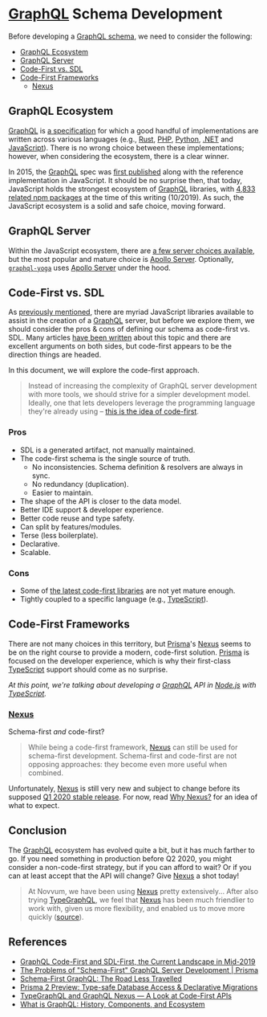 # [GraphQL][] Schema Development

Before developing a [GraphQL schema](https://graphql.org/learn/schema/), we need to consider the following:

- [GraphQL Ecosystem](#graphql-ecosystem)
- [GraphQL Server](#graphql-server)
- [Code-First vs. SDL](#code-first-vs-sdl)
- [Code-First Frameworks](#code-first-frameworks)
   - [Nexus](#nexus)

## GraphQL Ecosystem

[GraphQL][] is [a specification](https://graphql.github.io/graphql-spec/) for which a good handful of implementations are written across various languages (e.g., [Rust](https://github.com/graphql-rust), [PHP](https://github.com/webonyx/graphql-php), [Python](https://graphene-python.org/), [.NET](https://github.com/graphql-dotnet/graphql-dotnet) and [JavaScript](https://www.npmjs.com/package/graphql)). There is no wrong choice between these implementations; however, when considering the ecosystem, there is a clear winner.

In 2015, the [GraphQL][] spec was [first published](https://graphql.github.io/graphql-spec/July2015/) along with the reference implementation in JavaScript. It should be no surprise then, that today, JavaScript holds the strongest ecosystem of [GraphQL][] libraries, with [4,833 related npm packages](https://www.npmjs.com/search?q=graphql) at the time of this writing (10/2019). As such, the JavaScript ecosystem is a solid and safe choice, moving forward.

## GraphQL Server

Within the JavaScript ecosystem, there are [a few server choices available](https://www.npmtrends.com/apollo-server-vs-koa-graphql-vs-prisma), but the most popular and mature choice is [Apollo Server][]. Optionally, [`graphql-yoga`](https://www.npmjs.com/search?q=graphql-yoga) uses [Apollo Server][] under the hood.

## Code-First vs. SDL

As [previously mentioned](#graphql-ecosystem), there are myriad JavaScript libraries available to assist in the creation of a [GraphQL][] server, but before we explore them, we should consider the pros & cons of defining our schema as code-first vs. SDL. Many articles [have been written](#references) about this topic and there are excellent arguments on both sides, but code-first appears to be the direction things are headed.

In this document, we will explore the code-first approach.

> Instead of increasing the complexity of GraphQL server development with more tools, we should strive for a simpler development model. Ideally, one that lets developers leverage the programming language they're already using – [this is the idea of code-first](https://www.prisma.io/blog/the-problems-of-schema-first-graphql-development-x1mn4cb0tyl3?source=post_page-----cf0e50d5ccff----------------------#code-first-a-language-idiomatic-way-for-graphql-server-development).

### Pros

- SDL is a generated artifact, not manually maintained.
- The code-first schema is the single source of truth.
   - No inconsistencies. Schema definition & resolvers are always in sync.
   - No redundancy (duplication).
   - Easier to maintain.
- The shape of the API is closer to the data model.
- Better IDE support & developer experience.
- Better code reuse and type safety.
- Can split by features/modules.
- Terse (less boilerplate).
- Declarative.
- Scalable.

### Cons

- Some of [the latest code-first libraries](https://www.prisma.io/blog/introducing-graphql-nexus-code-first-graphql-server-development-ll6s1yy5cxl5) are not yet mature enough.
- Tightly coupled to a specific language (e.g., [TypeScript][]).

## Code-First Frameworks

There are not many choices in this territory, but [Prisma][]'s [Nexus](#nexus) seems to be on the right course to provide a modern, code-first solution. [Prisma][] is focused on the developer experience, which is why their first-class [TypeScript][] support should come as no surprise.

_At this point, we're talking about developing a [GraphQL][] API in [Node.js][] with [TypeScript][]._

### [Nexus][]

Schema-first _and_ code-first?

> While being a code-first framework, [Nexus][] can still be used for schema-first development. Schema-first and code-first are not opposing approaches: they become even more useful when combined.

Unfortunately, [Nexus][] is still very new and subject to change before its supposed [Q1 2020 stable release](https://github.com/prisma-labs/nexus/issues/219#issuecomment-530997906). For now, read [Why Nexus?](https://nexus.js.org/docs/why-graphql-nexus) for an idea of what to expect.

## Conclusion

The [GraphQL][] ecosystem has evolved quite a bit, but it has much farther to go. If you need something in production before Q2 2020, you might consider a non-code-first strategy, but if you can afford to wait? Or if you can at least accept that the API will change? Give [Nexus][] a shot today!

> At Novvum, we have been using [Nexus][] pretty extensively... After also trying [TypeGraphQL][], we feel that [Nexus][] has been much friendlier to work with, given us more flexibility, and enabled us to move more quickly ([source](https://dev.to/novvum/typegraphql-and-graphql-nexus-a-look-at-code-first-apis-6k0#which-one-we-prefer)).

## References

- [GraphQL Code-First and SDL-First, the Current Landscape in Mid-2019](https://medium.com/novvum/graphql-code-first-and-sdl-first-the-current-landscape-in-mid-2019-699f68b31a65)
- [The Problems of "Schema-First" GraphQL Server Development | Prisma](https://www.prisma.io/blog/the-problems-of-schema-first-graphql-development-x1mn4cb0tyl3?source=post_page-----cf0e50d5ccff----------------------)
- [Schema-First GraphQL: The Road Less Travelled](https://blog.mirumee.com/schema-first-graphql-the-road-less-travelled-cf0e50d5ccff)
- [Prisma 2 Preview: Type-safe Database Access & Declarative Migrations](https://www.prisma.io/blog/announcing-prisma-2-zq1s745db8i5)
- [TypeGraphQL and GraphQL Nexus &mdash; A Look at Code-First APIs](https://dev.to/novvum/typegraphql-and-graphql-nexus-a-look-at-code-first-apis-6k0)
- [What is GraphQL: History, Components, and Ecosystem](https://levelup.gitconnected.com/what-is-graphql-87fc7687b042)

[apollo]: https://www.apollographql.com/
[apollo server]: https://www.apollographql.com/docs/apollo-server/
[graphql]: https://graphql.org/
[nexus]: https://www.prisma.io/blog/introducing-graphql-nexus-code-first-graphql-server-development-ll6s1yy5cxl5
[node.js]: https://nodejs.org/
[prisma]: https://www.prisma.io/with-graphql/
[typegraphql]: https://typegraphql.ml/
[typescript]: http://www.typescriptlang.org/
